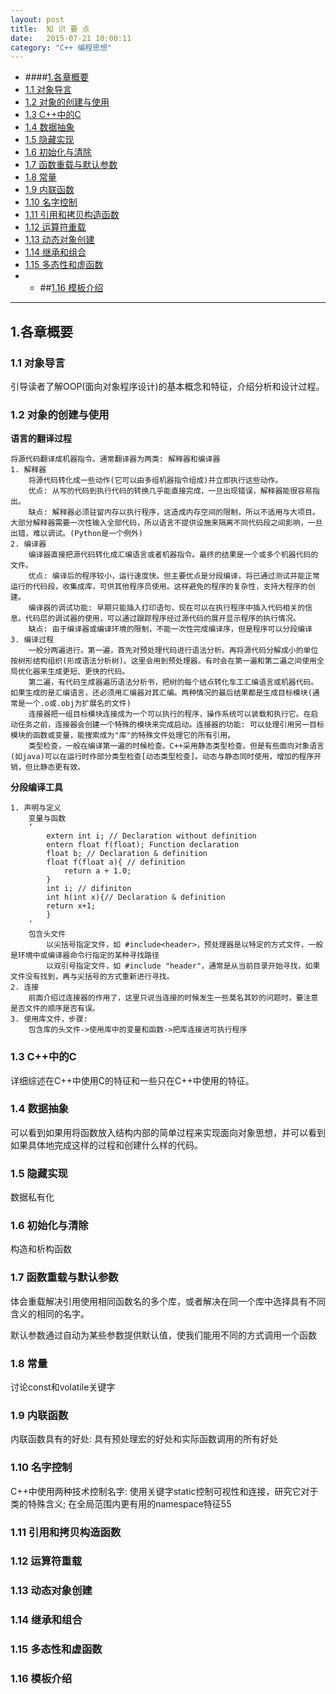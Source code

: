 ```yaml
---
layout: post
title:  知 识 要 点
date:   2015-07-21 10:00:11
category: "C++ 编程思想"
---
```

* ####[1.各章概要](#1) 
* [1.1 对象导言](#1.1) 
* [1.2 对象的创建与使用](#1.2) 
* [1.3 C++中的C](#1.3)
* [1.4 数据抽象](#1.4) 
* [1.5 隐藏实现](#1.5) 
* [1.6 初始化与清除](#1.6)
* [1.7 函数重载与默认参数](#1.7)
* [1.8 常量](#1.8)
* [1.9 内联函数](#1.9)
* [1.10 名字控制](#1.10)
* [1.11 引用和拷贝构造函数](#1.11)
* [1.12 运算符重载](#1.12)
* [1.13 动态对象创建](#1.13)
* [1.14 继承和组合](#1.14)
* [1.15 多态性和虚函数](#1.15)
* * ##[1.16 模板介绍](#1.16)
---


<h2 id="1"> 1.各章概要</h2> 

<h3 id="1.1"> 1.1 对象导言</h3> 

引导读者了解OOP(面向对象程序设计)的基本概念和特征，介绍分析和设计过程。

<h3 id="1.2"> 1.2 对象的创建与使用</h3> 

**语言的翻译过程**

	将源代码翻译成机器指令。通常翻译器为两类: 解释器和编译器
	1. 解释器
		将源代码转化成一些动作(它可以由多组机器指令组成)并立即执行这些动作。
		优点: 从写的代码到执行代码的转换几乎能直接完成，一旦出现错误，解释器能很容易指出。
		缺点: 解释器必须驻留内存以执行程序，这造成内存空间的限制，所以不适用与大项目。大部分解释器需要一次性输入全部代码，所以语言不提供设施来隔离不同代码段之间影响，一旦出错，难以调试。(Python是一个例外)
	2. 编译器
		编译器直接把源代码转化成汇编语言或者机器指令。最终的结果是一个或多个机器代码的文件。
		优点: 编译后的程序较小，运行速度快。但主要优点是分段编译，将已通过测试并能正常运行的代码段，收集成库，可供其他程序员使用。这样避免的程序的复杂性，支持大程序的创建。
		编译器的调试功能: 早期只能插入打印语句，现在可以在执行程序中插入代码相关的信息。代码层的调试器的使用，可以通过跟踪程序经过源代码的展开显示程序的执行情况。
		缺点: 由于编译器或编译环境的限制，不能一次性完成编译序，但是程序可以分段编译
	3. 编译过程
		一般分两遍进行。第一遍，首先对预处理代码进行语法分析。再将源代码分解成小的单位按树形结构组织(形成语法分析树)。这里会用到预处理器。有时会在第一遍和第二遍之间使用全局优化器来生成更短、更快的代码。
		第二遍，有代码生成器遍历语法分析书，把树的每个结点转化车工汇编语言或机器代码。如果生成的是汇编语言，还必须用汇编器对其汇编。两种情况的最后结果都是生成目标模块(通常是一个.o或.obj为扩展名的文件)
		连接器把一组目标模块连接成为一个可以执行的程序，操作系统可以装载和执行它。在启动任务之前，连接器会创建一个特殊的模块来完成启动。连接器的功能: 可以处理引用另一目标模块的函数或变量，能搜索成为"库"的特殊文件处理它的所有引用。
	 	类型检查，一般在编译第一遍的时候检查。C++采用静态类型检查。但是有些面向对象语言(如java)可以在运行时作部分类型检查[动态类型检查]。动态与静态同时使用，增加的程序开销，但比静态更有效。
	 	
**分段编译工具**		

	1. 声明与定义
		变量与函数
		‘
			extern int i; // Declaration without definition
			entern float f(float); Function declaration
			float b; // Declaration & definition
			float f(float a){ // definition
				return a + 1.0;
			}
			int i; // difiniton
			int h(int x){// Declaration & definition
			return x+1;
			}
		'
		包含头文件
			以尖括号指定文件，如 #include<header>，预处理器是以特定的方式文件，一般是环境中或编译器命令行指定的某种寻找路径
			以双引号指定文件，如 #include "header"，通常是从当前目录开始寻找，如果文件没有找到，再与尖括号的方式重新进行寻找。
	2. 连接
		前面介绍过连接器的作用了，这里只说当连接的时候发生一些莫名其妙的问题时，要注意是否文件的顺序是否有误。
	3. 使用库文件，步骤:
		包含库的头文件->使用库中的变量和函数->把库连接进可执行程序
		
	
<h3 id="1.3"> 1.3 C++中的C</h3> 

详细综述在C++中使用C的特征和一些只在C++中使用的特征。

<h3 id="1.4"> 1.4 数据抽象</h3> 

可以看到如果用将函数放入结构内部的简单过程来实现面向对象思想，并可以看到如果具体地完成这样的过程和创建什么样的代码。

<h3 id="1.5"> 1.5 隐藏实现</h3> 

数据私有化

<h3 id="1.6"> 1.6 初始化与清除</h3> 

构造和析构函数

<h3 id="1.7"> 1.7 函数重载与默认参数</h3> 

体会重载解决引用使用相同函数名的多个库，或者解决在同一个库中选择具有不同含义的相同的名字。

默认参数通过自动为某些参数提供默认值，使我们能用不同的方式调用一个函数

<h3 id="1.8"> 1.8 常量</h3> 

讨论const和volatile关键字

<h3 id="1.9"> 1.9 内联函数</h3> 

内联函数具有的好处: 具有预处理宏的好处和实际函数调用的所有好处

<h3 id="1.10"> 1.10 名字控制</h3> 

C++中使用两种技术控制名字: 使用关键字static控制可视性和连接，研究它对于类的特殊含义; 在全局范围内更有用的namespace特征55

<h3 id="1.11"> 1.11 引用和拷贝构造函数</h3> 


<h3 id="1.12"> 1.12 运算符重载</h3> 

<h3 id="1.13"> 1.13 动态对象创建</h3> 

<h3 id="1.14"> 1.14 继承和组合</h3> 

<h3 id="1.15"> 1.15 多态性和虚函数</h3> 

<h3 id="1.16"> 1.16 模板介绍</h3> 
